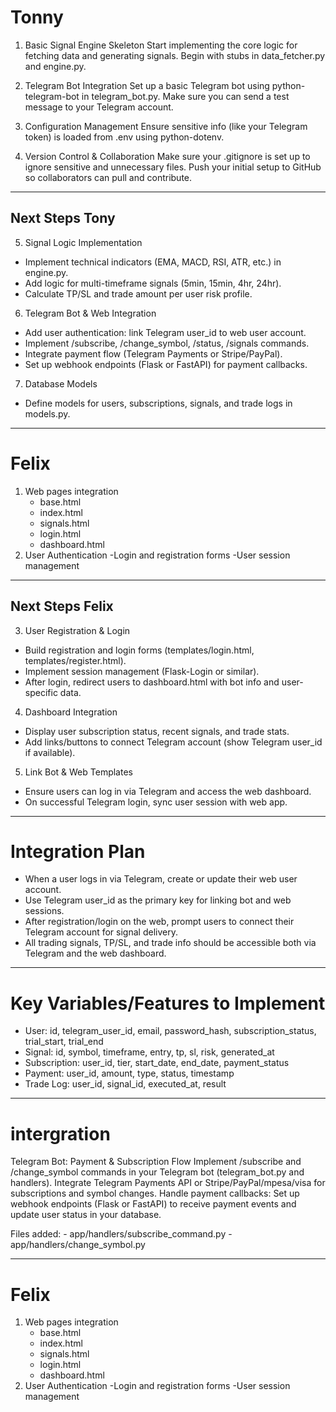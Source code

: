 # Tonny 

1. Basic Signal Engine Skeleton
Start implementing the core logic for fetching data and generating signals.
Begin with stubs in data_fetcher.py and engine.py. 

2. Telegram Bot Integration
Set up a basic Telegram bot using python-telegram-bot in telegram_bot.py.
Make sure you can send a test message to your Telegram account.

3. Configuration Management
Ensure sensitive info (like your Telegram token) is loaded from .env using python-dotenv.

4. Version Control & Collaboration
Make sure your .gitignore is set up to ignore sensitive and unnecessary files.
Push your initial setup to GitHub so collaborators can pull and contribute.

---

## Next Steps Tony

5. Signal Logic Implementation
- Implement technical indicators (EMA, MACD, RSI, ATR, etc.) in engine.py.
- Add logic for multi-timeframe signals (5min, 15min, 4hr, 24hr).
- Calculate TP/SL and trade amount per user risk profile.

6. Telegram Bot & Web Integration
- Add user authentication: link Telegram user_id to web user account.
- Implement /subscribe, /change_symbol, /status, /signals commands.
- Integrate payment flow (Telegram Payments or Stripe/PayPal).
- Set up webhook endpoints (Flask or FastAPI) for payment callbacks.

7. Database Models
- Define models for users, subscriptions, signals, and trade logs in models.py.

---

# Felix

1. Web pages integration
    - base.html
    - index.html
    - signals.html
    - login.html
    - dashboard.html
2. User Authentication
    -Login and registration forms
    -User session management

---

## Next Steps Felix

3. User Registration & Login
- Build registration and login forms (templates/login.html, templates/register.html).
- Implement session management (Flask-Login or similar).
- After login, redirect users to dashboard.html with bot info and user-specific data.

4. Dashboard Integration
- Display user subscription status, recent signals, and trade stats.
- Add links/buttons to connect Telegram account (show Telegram user_id if available).

5. Link Bot & Web Templates
- Ensure users can log in via Telegram and access the web dashboard.
- On successful Telegram login, sync user session with web app.

---

# Integration Plan

- When a user logs in via Telegram, create or update their web user account.
- Use Telegram user_id as the primary key for linking bot and web sessions.
- After registration/login on the web, prompt users to connect their Telegram account for signal delivery.
- All trading signals, TP/SL, and trade info should be accessible both via Telegram and the web dashboard.

---

# Key Variables/Features to Implement

- User: id, telegram_user_id, email, password_hash, subscription_status, trial_start, trial_end
- Signal: id, symbol, timeframe, entry, tp, sl, risk, generated_at
- Subscription: user_id, tier, start_date, end_date, payment_status
- Payment: user_id, amount, type, status, timestamp
- Trade Log: user_id, signal_id, executed_at, result

---

# intergration

Telegram Bot: Payment & Subscription Flow
Implement /subscribe and /change_symbol commands in your Telegram bot (telegram_bot.py and handlers).
Integrate Telegram Payments API or Stripe/PayPal/mpesa/visa for subscriptions and symbol changes.
Handle payment callbacks: Set up webhook endpoints (Flask or FastAPI) to receive payment events and update user status in your database.

Files added:
    - app/handlers/subscribe_command.py
    - app/handlers/change_symbol.py

---

# Felix

1. Web pages integration
    - base.html
    - index.html
    - signals.html
    - login.html
    - dashboard.html
2. User Authentication
    -Login and registration forms
    -User session management